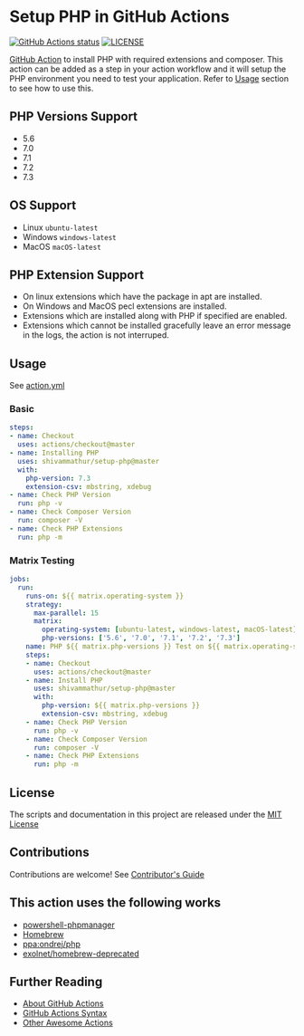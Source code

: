 # Setup PHP in GitHub Actions

<p align="left">
  <a href="https://github.com/shivammathur/setup-php"><img alt="GitHub Actions status" src="https://github.com/shivammathur/setup-php/workflows/Main%20workflow/badge.svg"></a>
  <a href="https://github.com/shivammathur/setup-php/blob/master/LICENSE"><img alt="LICENSE" src="https://img.shields.io/badge/license-MIT-428f7e.svg"></a>
</p>

[GitHub Action](https://github.com/features/actions) to install PHP with required extensions and composer. This action can be added as a step in your action workflow and it will setup the PHP environment you need to test your application. Refer to [Usage](#usage) section to see how to use this.

## PHP Versions Support
- 5.6
- 7.0
- 7.1
- 7.2
- 7.3

## OS Support
- Linux `ubuntu-latest`
- Windows `windows-latest`
- MacOS `macOS-latest`

## PHP Extension Support
- On linux extensions which have the package in apt are installed.
- On Windows and MacOS pecl extensions are installed.
- Extensions which are installed along with PHP if specified are enabled.
- Extensions which cannot be installed gracefully leave an error message in the logs, the action is not interruped.

## Usage

See [action.yml](action.yml)

### Basic

```yaml
steps:
- name: Checkout
  uses: actions/checkout@master
- name: Installing PHP
  uses: shivammathur/setup-php@master
  with:
    php-version: 7.3
    extension-csv: mbstring, xdebug
- name: Check PHP Version
  run: php -v
- name: Check Composer Version
  run: composer -V
- name: Check PHP Extensions
  run: php -m
```

### Matrix Testing

```yaml
jobs:
  run:    
    runs-on: ${{ matrix.operating-system }}
    strategy:
      max-parallel: 15
      matrix:
        operating-system: [ubuntu-latest, windows-latest, macOS-latest]
        php-versions: ['5.6', '7.0', '7.1', '7.2', '7.3']
    name: PHP ${{ matrix.php-versions }} Test on ${{ matrix.operating-system }}
    steps:
    - name: Checkout
      uses: actions/checkout@master
    - name: Install PHP
      uses: shivammathur/setup-php@master
      with:
        php-version: ${{ matrix.php-versions }}
        extension-csv: mbstring, xdebug
    - name: Check PHP Version
      run: php -v
    - name: Check Composer Version
      run: composer -V
    - name: Check PHP Extensions
      run: php -m           

```

## License

The scripts and documentation in this project are released under the [MIT License](LICENSE)

## Contributions

Contributions are welcome!  See [Contributor's Guide](docs/contributors.md)

## This action uses the following works

- [powershell-phpmanager](https://github.com/mlocati/powershell-phpmanager)
- [Homebrew](https://brew.sh/)
- [ppa:ondrej/php](https://launchpad.net/~ondrej/+archive/ubuntu/php)
- [exolnet/homebrew-deprecated](https://github.com/eXolnet/homebrew-deprecated)

## Further Reading

- [About GitHub Actions](https://github.com/features/actions)
- [GitHub Actions Syntax](https://help.github.com/en/articles/workflow-syntax-for-github-actions)
- [Other Awesome Actions](https://github.com/sdras/awesome-actions)
